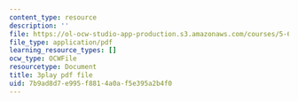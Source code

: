 ```yaml
---
content_type: resource
description: ''
file: https://ol-ocw-studio-app-production.s3.amazonaws.com/courses/5-61-physical-chemistry-fall-2017/7b9ad8d7e995f8814a0af5e395a2b4f0_lfH99vfhiI4.pdf
file_type: application/pdf
learning_resource_types: []
ocw_type: OCWFile
resourcetype: Document
title: 3play pdf file
uid: 7b9ad8d7-e995-f881-4a0a-f5e395a2b4f0
---
```

